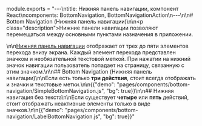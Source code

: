 module.exports = "---\ntitle: Нижняя панель навигации, компонент React\ncomponents: BottomNavigation, BottomNavigationAction\n---\n\n# Bottom Navigation (Нижняя панель навигации)\n\n<p class=\"description\">Нижние панели навигации позволяют перемещаться между основными пунктами назначения в приложении.</p>\n\n[Нижняя панель навигации](https://material.io/design/components/bottom-navigation.html) отображает от трех до пяти элементов перехода внизу экрана. Каждый элемент перехода представлен значком и необязательной текстовой меткой. При нажатии на нижний значок навигации пользователь попадает на страницу, связанную с этим значком.\n\n## Bottom Navigation (Нижняя панель навигации)\n\nЕсли есть только **три действия**, стоит всегда отображать и значки и текстовые метки.\n\n{{\"demo\": \"pages/components/bottom-navigation/SimpleBottomNavigation.js\", \"bg\": true}}\n\n## Нижняя навигация без текста\n\nЕсли существует **четыре** или **пять** действий, стоит отображать неактивные элементы только в виде значков.\n\n{{\"demo\": \"pages/components/bottom-navigation/LabelBottomNavigation.js\", \"bg\": true}}"